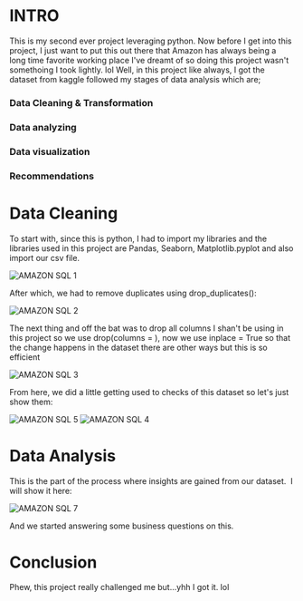 # INTRO

This is my second ever project leveraging python. Now before I get into this project, I just want to put this out there that Amazon has always being a long time favorite working place I've dreamt of so doing this project wasn't somethoing I took lightly. lol
Well, in this project like always, I got the dataset from kaggle followed my stages of data analysis which are;

### Data Cleaning & Transformation
### Data analyzing
### Data visualization
### Recommendations


# Data Cleaning

To start with, since this is python, I had to import my libraries and the libraries used in this project are Pandas, Seaborn, Matplotlib.pyplot and also import our csv file.

![AMAZON SQL 1](https://github.com/user-attachments/assets/5698f3a6-a8c1-4c5a-ad9c-36337beca4f6)

After which, we had to remove duplicates using drop_duplicates(): 

![AMAZON SQL 2](https://github.com/user-attachments/assets/0aaea368-3065-4a01-aa65-113f2a878154)

The next thing and off the bat was to drop all columns I shan't be using in this project so we use drop(columns = ), now we use inplace = True so that the change happens in the dataset there are other ways but this is so efficient 

![AMAZON SQL 3](https://github.com/user-attachments/assets/341ec6df-ef4d-4539-a609-6d0740135469)

From here, we did a little getting used to checks of this dataset so let's just show them: 

![AMAZON SQL 5](https://github.com/user-attachments/assets/2752be13-4a28-4b66-8710-af9e52bc53c7) 
![AMAZON SQL 4](https://github.com/user-attachments/assets/63a58782-1a62-4d6c-bd04-b9008333bc18)


# Data Analysis

This is the part of the process where insights are gained from our dataset.  I will show it here: 

![AMAZON SQL 7](https://github.com/user-attachments/assets/b5a58b87-e334-4b91-9c1c-6acd843132e7)

And we started answering some business questions on this.

# Conclusion
Phew, this project really challenged me but...yhh I got it. lol
